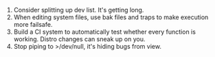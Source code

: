 1. Consider splitting up dev list. It's getting long.
2. When editing system files, use bak files and traps to make execution more
   failsafe.
3. Build a CI system to automatically test whether every function is working.
   Distro changes can sneak up on you.
4. Stop piping to >/dev/null, it's hiding bugs from view.
